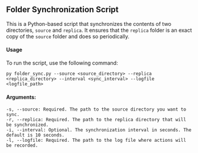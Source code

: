 ## Folder Synchronization Script

This is a Python-based script that synchronizes the contents of two directories, `source` and `replica`. It ensures that the `replica` folder is an exact copy of the `source` folder and does so periodically.

#### Usage

To run the script, use the following command:

`py folder_sync.py --source <source_directory> --replica <replica_directory> --interval <sync_interval> --logfile <logfile_path>`


#### Arguments:
   
    -s, --source: Required. The path to the source directory you want to sync.
    -r, --replica: Required. The path to the replica directory that will be synchronized.
    -i, --interval: Optional. The synchronization interval in seconds. The default is 10 seconds.
    -l, --logfile: Required. The path to the log file where actions will be recorded.
